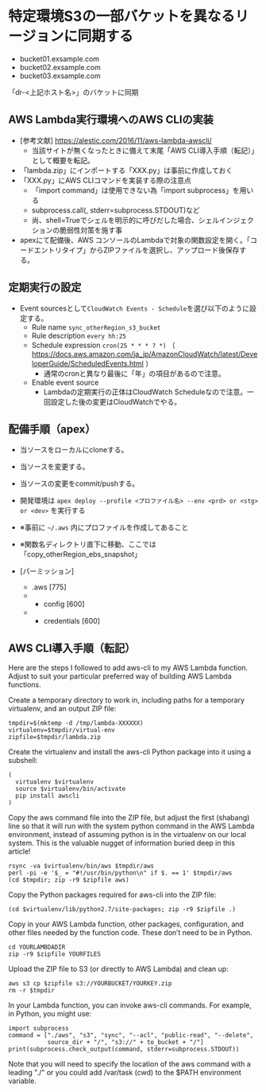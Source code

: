 # 特定環境S3の一部バケットを異なるリージョンに同期する

* bucket01.exsample.com
* bucket02.exsample.com
* bucket03.exsample.com

「dr-<上記ホスト名>」のバケットに同期  

## AWS Lambda実行環境へのAWS CLIの実装

* [参考文献] https://alestic.com/2016/11/aws-lambda-awscli/
    * 当該サイトが無くなったときに備えて末尾「AWS CLI導入手順（転記）」として概要を転記。
* 「lambda.zip」にインポートする「XXX.py」は事前に作成しておく
* 「XXX.py」にAWS CLIコマンドを実装する際の注意点
    * 「import command」は使用できない為「import subprocess」を用いる
    *  subprocess.call(<command>, stderr=subprocess.STDOUT)など
    *  尚、shell=Trueでシェルを明示的に呼びだした場合、シェルインジェクションの脆弱性対策を施す事
* apexにて配備後、AWS コンソールのLambdaで対象の関数設定を開く。「コードエントリタイプ」からZIPファイルを選択し、アップロード後保存する。

## 定期実行の設定

* Event sourcesとして`CloudWatch Events - Schedule`を選び以下のように設定する。
    * Rule name `sync_otherRegion_s3_bucket`
    * Rule description `every hh:25`
    * Schedule expression `cron(25 * * * ? *)` （ https://docs.aws.amazon.com/ja_jp/AmazonCloudWatch/latest/DeveloperGuide/ScheduledEvents.html ）
        * 通常のcronと異なり最後に「年」の項目があるので注意。
    * Enable event source
        * Lambdaの定期実行の正体はCloudWatch Scheduleなので注意。一回設定した後の変更はCloudWatchでやる。

## 配備手順（apex）

* 当ソースをローカルにcloneする。
* 当ソースを変更する。
* 当ソースの変更をcommit/pushする。
* 開発環境は `apex deploy --profile <プロファイル名> --env <prd> or <stg> or <dev>` を実行する
* ※事前に `~/.aws` 内にプロファイルを作成してあること
* ※関数名ディレクトリ直下に移動、ここでは「copy_otherRegion_ebs_snapshot」

* [パーミッション]
    * .aws [775]
    * - config [600]
    * - credentials [600]

## AWS CLI導入手順（転記）

Here are the steps I followed to add aws-cli to my AWS Lambda function. Adjust to suit your particular preferred way of building AWS Lambda functions.

Create a temporary directory to work in, including paths for a temporary virtualenv, and an output ZIP file:

```
tmpdir=$(mktemp -d /tmp/lambda-XXXXXX)
virtualenv=$tmpdir/virtual-env
zipfile=$tmpdir/lambda.zip
```

Create the virtualenv and install the aws-cli Python package into it using a subshell:

```
(
  virtualenv $virtualenv
  source $virtualenv/bin/activate
  pip install awscli
)
```

Copy the aws command file into the ZIP file, but adjust the first (shabang) line so that it will run with the system python command in the AWS Lambda environment, instead of assuming python is in the virtualenv on our local system. This is the valuable nugget of information buried deep in this article!

```
rsync -va $virtualenv/bin/aws $tmpdir/aws
perl -pi -e '$_ = "#!/usr/bin/python\n" if $. == 1' $tmpdir/aws
(cd $tmpdir; zip -r9 $zipfile aws)
```

Copy the Python packages required for aws-cli into the ZIP file:

```
(cd $virtualenv/lib/python2.7/site-packages; zip -r9 $zipfile .)
```

Copy in your AWS Lambda function, other packages, configuration, and other files needed by the function code. These don’t need to be in Python.

```
cd YOURLAMBDADIR
zip -r9 $zipfile YOURFILES
```

Upload the ZIP file to S3 (or directly to AWS Lambda) and clean up:

```
aws s3 cp $zipfile s3://YOURBUCKET/YOURKEY.zip
rm -r $tmpdir
```

In your Lambda function, you can invoke aws-cli commands. For example, in Python, you might use:

```
import subprocess
command = ["./aws", "s3", "sync", "--acl", "public-read", "--delete",
           source_dir + "/", "s3://" + to_bucket + "/"]
print(subprocess.check_output(command, stderr=subprocess.STDOUT))
```

Note that you will need to specify the location of the aws command with a leading "./" or you could add /var/task (cwd) to the $PATH environment variable.
